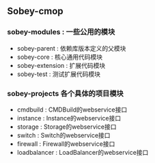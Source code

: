 ## Sobey-cmop

### sobey-modules : 一些公用的模块
* sobey-parent : 依赖库版本定义的父模块
* sobey-core : 核心通用代码模块
* sobey-extension : 扩展代码模块
* sobey-test : 测试扩展代码模块

### sobey-projects 各个具体的项目模块
* cmdbuild : CMDBuild的webservice接口
* instance : Instance的webservice接口
* storage : Storage的webservice接口
* switch : Switch的webservice接口
* firewall : Firewall的webservice接口
* loadbalancer : LoadBalancer的webservice接口